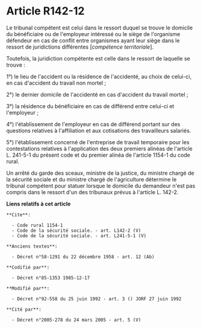 # Article R142-12

Le tribunal compétent est celui dans le ressort duquel se trouve le domicile du bénéficiaire ou de l'employeur intéressé ou
le siège de l'organisme défendeur en cas de conflit entre organismes ayant leur siège dans le ressort de juridictions
différentes [*compétence territoriale*]. 

Toutefois, la juridiction compétente est celle dans le ressort de laquelle se trouve : 

1°) le lieu de l'accident ou la résidence de l'accidenté, au choix de celui-ci, en cas d'accident du travail non mortel ; 

2°) le dernier domicile de l'accidenté en cas d'accident du travail mortel ; 

3°) la résidence du bénéficiaire en cas de différend entre celui-ci et l'employeur ; 

4°) l'établissement de l'employeur en cas de différend portant sur des questions relatives à l'affiliation et aux cotisations
des travailleurs salariés. 

5°) l'établissement concerné de l'entreprise de travail temporaire pour les contestations relatives à l'application des deux
premiers alinéas de l'article L. 241-5-1 du présent code et du premier alinéa de l'article 1154-1 du code rural.

Un arrêté du garde des sceaux, ministre de la justice, du ministre chargé de la sécurité sociale et du ministre chargé de
l'agriculture détermine le tribunal compétent pour statuer lorsque le domicile du demandeur n'est pas compris dans le ressort
d'un des tribunaux prévus à l'article L. 142-2.

**Liens relatifs à cet article**

	**Cite**:

	  - Code rural 1154-1
	  - Code de la sécurité sociale. - art. L142-2 (V)
	  - Code de la sécurité sociale. - art. L241-5-1 (V)

	**Anciens textes**:

	  - Décret n°58-1291 du 22 décembre 1958 - art. 12 (Ab)

	**Codifié par**:

	  - Décret n°85-1353 1985-12-17

	**Modifié par**:

	  - Décret n°92-558 du 25 juin 1992 - art. 3 () JORF 27 juin 1992

	**Cité par**:

	  - Décret n°2005-278 du 24 mars 2005 - art. 5 (V)
